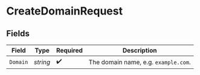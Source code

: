 # CreateDomainRequest


## Fields

| Field                                | Type                                 | Required                             | Description                          |
| ------------------------------------ | ------------------------------------ | ------------------------------------ | ------------------------------------ |
| `Domain`                             | *string*                             | :heavy_check_mark:                   | The domain name, e.g. `example.com`. |